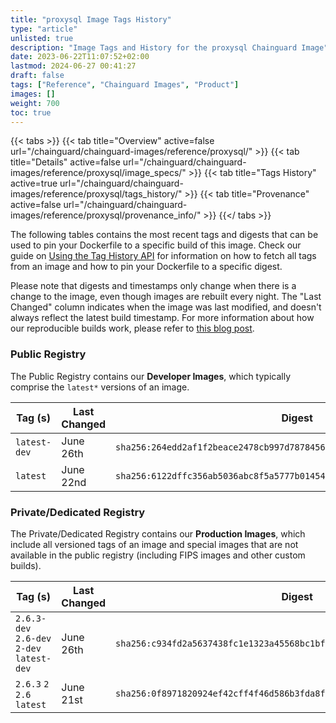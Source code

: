 ```yaml
---
title: "proxysql Image Tags History"
type: "article"
unlisted: true
description: "Image Tags and History for the proxysql Chainguard Image"
date: 2023-06-22T11:07:52+02:00
lastmod: 2024-06-27 00:41:27
draft: false
tags: ["Reference", "Chainguard Images", "Product"]
images: []
weight: 700
toc: true
---
```


{{< tabs >}}
{{< tab title="Overview" active=false url="/chainguard/chainguard-images/reference/proxysql/" >}}
{{< tab title="Details" active=false url="/chainguard/chainguard-images/reference/proxysql/image_specs/" >}}
{{< tab title="Tags History" active=true url="/chainguard/chainguard-images/reference/proxysql/tags_history/" >}}
{{< tab title="Provenance" active=false url="/chainguard/chainguard-images/reference/proxysql/provenance_info/" >}}
{{</ tabs >}}

The following tables contains the most recent tags and digests that can be used to pin your Dockerfile to a specific build of this image. Check our guide on [Using the Tag History API](/chainguard/chainguard-images/using-the-tag-history-api/) for information on how to fetch all tags from an image and how to pin your Dockerfile to a specific digest.

Please note that digests and timestamps only change when there is a change to the image, even though images are rebuilt every night. The "Last Changed" column indicates when the image was last modified, and doesn't always reflect the latest build timestamp. For more information about how our reproducible builds work, please refer to [this blog post](https://www.chainguard.dev/unchained/reproducing-chainguards-reproducible-image-builds).

### Public Registry
The Public Registry contains our **Developer Images**, which typically comprise the `latest*` versions of an image.

| Tag (s)       | Last Changed | Digest                                                                    |
|---------------|--------------|---------------------------------------------------------------------------|
|  `latest-dev` | June 26th    | `sha256:264edd2af1f2beace2478cb997d7878456b1b7eb088daca573973fa4464c24ce` |
|  `latest`     | June 22nd    | `sha256:6122dffc356ab5036abc8f5a5777b014544e4e1c2d3bedafa208d6d9fd7ee8b7` |


### Private/Dedicated Registry
The Private/Dedicated Registry contains our **Production Images**, which include all versioned tags of an image and special images that are not available in the public registry (including FIPS images and other custom builds).

| Tag (s)                                     | Last Changed | Digest                                                                    |
|---------------------------------------------|--------------|---------------------------------------------------------------------------|
|  `2.6.3-dev` `2.6-dev` `2-dev` `latest-dev` | June 26th    | `sha256:c934fd2a5637438fc1e1323a45568bc1bfe0e1fd78fcbfb7f3a50372b7e0152d` |
|  `2.6.3` `2` `2.6` `latest`                 | June 21st    | `sha256:0f8971820924ef42cff4f46d586b3fda8fff6595e70ccb5d943bad9f3bfc7187` |

